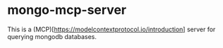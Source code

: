 # mongo-mcp-server
This is a (MCP)[https://modelcontextprotocol.io/introduction] server for querying mongodb databases.
